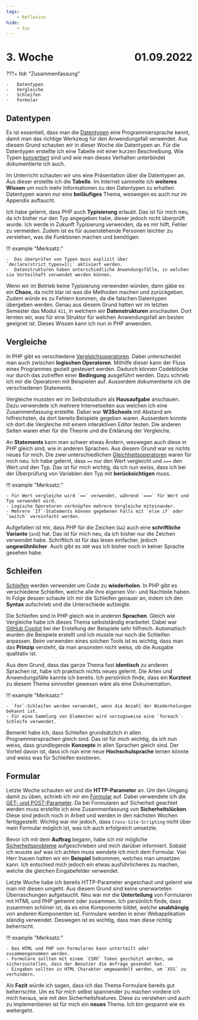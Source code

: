 ```yaml
---
tags:
    - Reflexion
hide:
    - toc
---
```


# 3. Woche <span style="float:right">01.09.2022</span>

???+ tldr "Zusammenfassung"

    -   Datentypen
    -   Vergleiche
    -   Schleifen
    -   Formular

## Datentypen

Es ist essentiell, dass man die [Datentypen](../PHP/Appendix/Datentypen.md) eine Programmiersprache kennt, damit man das richtige Werkzeug für den Anwendungsfall verwendet. Aus diesem Grund schauten wir in dieser Woche die Datentypen an. Für die Datentypen erstellte ich eine Tabelle mit einer kurzen Beschreibung. Wie Typen [konvertiert](../PHP/Appendix/Datentypen.md#typen-konvertieren) sind und wie man dieses Verhalten unterbindet dokumentierte ich auch.

Im Unterricht schauten wir uns eine Präsentation über die Datentypen an. Aus dieser erstellte ich die **Tabelle**. Im Internet sammelte ich **weiteres Wissen** um noch mehr Informationen zu den Datentypen zu erhalten. Datentypen waren nur eine **beiläufiges** Thema, weswegen es auch nur im Appendix auftaucht.

Ich habe gelernt, dass PHP auch **Typisierung** erlaubt. Das ist für mich neu, da ich bisher nur den Typ angegeben habe, dieser jedoch nicht überprüft wurde. Ich werde in Zukunft Typisierung verwenden, da es mir hilft, Fehler zu vermeiden. Zudem ist es für ausenstehende Personen leichter zu verstehen, was die Funktionen machen und benötigen.

!!! example "Merksatz:"

    -  Das überprüfen von Typen muss explizit über `declare(strict_types=1);` aktiviert werden.
    -  Datenstrukturen haben unterschiedliche Anwendungsfälle, in welchen sie Vorteilhaft verwendet werden können.

Wenn wir im Betrieb keine Typisierung verwenden würden, dann gäbe es ein **Chaos**, da nicht klar ist was die Methoden machen und zurückgeben. Zudem würde es zu Fehlern kommen, da die falschen Datentypen übergeben werden. Genau aus diesem Grund hatten wir im letzten Semester das Modul `411`, in welchem wir **Datenstrukturen** anschauten. Dort lernten wir, was für eine Struktur für welchen Anwendungsfall am besten geeignet ist. Dieses Wissen kann ich nun in PHP anwenden.

## Vergleiche

In PHP gibt es verschiedene [Vergleichsoperatoren](../PHP/Aufgaben/Vergleiche.md). Dabei unterscheidet man auch zwischen **logischen Operatoren**. Mithilfe dieser kann der Fluss eines Programmes gezielt gesteuert werden. Dadurch können Codeblöcke nur durch das zutreffen einer **Bedingung** ausgeführt werden. Dazu schrieb ich mir die Operatoren mit Beispielen auf. Ausserdem dokumentierte ich die verschiedenen Statements.

Vergleiche mussten wir im Selbststudium als **Hausaufgabe** anschauen. Dazu verwendete ich mehrere Internetseiten aus welchen ich eine Zusammenfassung erstellte. Dabei war **W3Schools** mit Abstand am hilfreichsten, da dort bereits Beispiele gegeben waren. Ausserdem konnte ich dort die Vergleiche mit einem interaktiven Editor testen. Die anderen Seiten waren eher für die Theorie und die Erklärung der Vergleiche.

An **Statements** kann man schwer etwas Ändern, weswegen auch diese in PHP gleich sind, wie in anderen Sprachen. Aus diesem Grund war es nichts neues für mich. Die zwei unterschiedlichen [Gleichheitsoperatoren](../PHP/Aufgaben/Vergleiche.md#unterschied--und) waren für mich neu. Ich habe gelernt, dass `==` nur den Wert vergleicht und `===` den Wert und den Typ. Das ist für mich wichtig, da ich nun weiss, dass ich bei der Überprüfung von Variablen den Typ mit **berücksichtigen** muss.

!!! example "Merksatz:"

    - Für Wert vergleiche wird `==` verwendet, während `===` für Wert und Typ verwendet wird.
    - Logische Operatoren verknüpfen mehrere Vergleiche miteinander.
    - Mehrere `If`-Statements können gegebenen Falls mit `else if` oder `switch` vereinfacht werden.

Aufgefallen ist mir, dass PHP für die Zeichen (`&&`) auch eine **schriftliche Variante** (`and`) hat. Das ist für mich neu, da ich bisher nur die Zeichen verwendet habe. Schriftlich ist für das lesen einfacher, jedoch **ungewöhnlicher**. Auch gibt es `XOR` was ich bisher noch in keiner Sprache gesehen habe.

## Schleifen

[Schleifen](../PHP/Aufgaben/Schleifen.md) werden verwendet um Code zu **wiederholen**. In PHP gibt es verschiedene Schleifen, welche alle ihre eigenen Vor- und Nachteile haben. In Folge dessen schaute ich mir die Schleifen genauer an, indem ich den **Syntax** aufschrieb und die Unterschiede aufzeigte.

Die Schleifen sind in PHP gleich wie in anderen **Sprachen**. Gleich wie Vergleiche habe ich dieses Thema selbstständig erarbeitet. Dabei war [GitHub Copilot](https://github.com/features/copilot/) bei der Erstellung der Beispiele sehr hilfreich. Automatisch wurden die Beispiele erstellt und ich musste nur noch die Schleifen anpassen. Beim verwenden eines solchen Tools ist es wichtig, dass man das **Prinzip** versteht, da man ansonsten nicht weiss, ob die Ausgabe qualitativ ist.

Aus dem Grund, dass das ganze Thema fast **identisch** zu anderen Sprachen ist, habe ich praktisch nichts neues gelernt. Die Arten und Anwendungsfälle kannte ich bereits. Ich persönlich finde, dass ein **Kurztest** zu diesem Thema sinnvoller gewesen wäre als eine Dokumentation.

!!! example "Merksatz:"

    - `for`-Schleifen werden verwendet, wenn die Anzahl der Wiederholungen bekannt ist.
    - Für eine Sammlung von Elementen wird vorzugsweise eine `foreach`-Schleife verwendet.

Bemerkt habe ich, dass Schleifen grundsätzlich in allen Programmiersprachen gleich sind. Das ist für mich wichtig, da ich nun weiss, dass grundlegende **Konzepte** in allen Sprachen gleich sind. Der Vorteil davon ist, dass ich nun eine neue **Hochschulsprache** lernen könnte und weiss was für Schleifen existieren.

## Formular

Letzte Woche schauten wir und die **HTTP-Parameter** an. Um den Umgang damit zu üben, schrieb ich mir ein [Formular](../PHP/Aufgaben/Formular.md) auf. Dabei verwendete ich die [GET- und POST-Parameter](../PHP/Aufgaben/HTTP-Parameter.md). Da bei Formularen auf Sicherheit geachtet werden muss erstellte ich eine Zusammenfassung von **Sicherheitslücken**. Diese sind jedoch noch in Arbeit und werden in den nächsten Wochen fertiggestellt. Wichtig war mir jedoch, dass `Cross-Site-Scripting` nicht über mein Formular möglich ist, was ich auch erfolgreich umsetzte.

Bevor ich mit dem **Auftrag** begann, habe ich mir mögliche [Sicherheitsprobleme](../PHP/Appendix/Sicherheit.md) aufgeschrieben und mich darüber informiert. Sobald ich wusste auf was ich achten muss wendete ich mich dem Formular. Von Herr Inauen hatten wir ein **Beispiel** bekommen, welches man umsetzen kann. Ich entschied mich jedoch ein etwas ausführlicheres zu machen, welche die gleichen Eingabefelder verwendet.

Letzte Woche habe ich bereits HTTP-Parameter angeschaut und gelernt wie man mit diesen umgeht. Aus diesem Grund sind keine unerwarteten Überraschungen aufgetaucht. Neu war mir die **Unterteilung** von Formularen mit HTML und PHP getrennt oder zusammen. Ich persönlich finde, dass zusammen schöner ist, da es eine Komponente bildet, welche **unabhängig** von anderen Komponenten ist. Formulare werden in einer Webapplikation ständig verwendet. Deswegen ist es wichtig, dass man diese richtig beherrscht.

!!! example "Merksatz:"

    - Das HTML und PHP von Formularen kann unterteilt oder zusammengenommen werden.
    - Formulare sollten mit einem `CSRF` Token geschützt werden, um sicherzustellen, dass der Benutzer die Anfrage gesendet hat.
    - Eingaben sollten in HTML Charakter umgewandelt werden, um `XSS` zu verhindern.

Als **Fazit** würde ich sagen, dass ich das Thema Formulare bereits gut beherrschte. Um es für mich selbst spannender zu machen vordere ich mich heraus, wie mit den Sicherheitsfeatures. Diese zu verstehen und auch zu implementieren ist für mich ein **neues** Thema. Ich bin gespannt wie es weitergeht.

